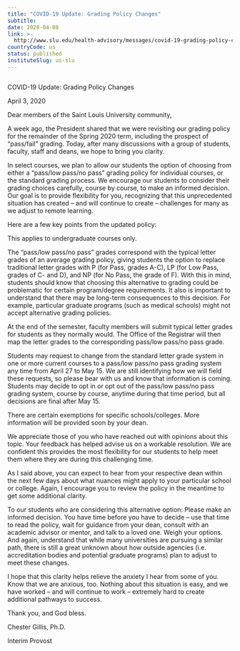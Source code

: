 ```yaml
---
title: "COVID-19 Update: Grading Policy Changes"
subtitle: 
date: 2020-04-08
link: >-
  http://www.slu.edu/health-advisory/messages/covid-19-grading-policy-changes.php
countryCode: us
status: published
instituteSlug: us-slu
---
```

![]()

COVID-19 Update: Grading Policy Changes

April 3, 2020

Dear members of the Saint Louis University community,

A week ago, the President shared that we were revisiting our grading policy for the remainder of the Spring 2020 term, including the prospect of “pass/fail” grading. Today, after many discussions with a group of students, faculty, staff and deans, we hope to bring you clarity.

In select courses, we plan to allow our students the option of choosing from either a “pass/low pass/no pass” grading policy for individual courses, or the standard grading process. We encourage our students to consider their grading choices carefully, course by course, to make an informed decision. Our goal is to provide flexibility for you, recognizing that this unprecedented situation has created – and will continue to create – challenges for many as we adjust to remote learning.

Here are a few key points from the updated policy:



This applies to undergraduate courses only.





The “pass/low pass/no pass” grades correspond with the typical letter grades of an average grading policy, giving students the option to replace traditional letter grades with P (for Pass, grades A-C), LP (for Low Pass, grades of C- and D), and NP (for No Pass, the grade of F). With this in mind, students should know that choosing this alternative to grading could be problematic for certain program/degree requirements. It also is important to understand that there may be long-term consequences to this decision. For example, particular graduate programs (such as medical schools) might not accept alternative grading policies.





At the end of the semester, faculty members will submit typical letter grades for students as they normally would. The Office of the Registrar will then map the letter grades to the corresponding pass/low pass/no pass grade.





Students may request to change from the standard letter grade system in one or more current courses to a pass/low pass/no pass grading system any time from April 27 to May 15. We are still identifying how we will field these requests, so please bear with us and know that information is coming. Students may decide to opt in or opt out of the pass/low pass/no pass grading system, course by course, anytime during that time period, but all decisions are final after May 15.





There are certain exemptions for specific schools/colleges. More information will be provided soon by your dean.

We appreciate those of you who have reached out with opinions about this topic. Your feedback has helped advise us on a workable resolution. We are confident this provides the most flexibility for our students to help meet them where they are during this challenging time.

As I said above, you can expect to hear from your respective dean within the next few days about what nuances might apply to your particular school or college. Again, I encourage you to review the policy in the meantime to get some additional clarity.

To our students who are considering this alternative option: Please make an informed decision. You have time before you have to decide – use that time to read the policy, wait for guidance from your dean, consult with an academic advisor or mentor, and talk to a loved one. Weigh your options. And again, understand that while many universities are pursuing a similar path, there is still a great unknown about how outside agencies (i.e. accreditation bodies and potential graduate programs) plan to adjust to meet these changes.

I hope that this clarity helps relieve the anxiety I hear from some of you. Know that we are anxious, too. Nothing about this situation is easy, and we have worked – and will continue to work – extremely hard to create additional pathways to success.

Thank you, and God bless.

Chester Gillis, Ph.D.

Interim Provost